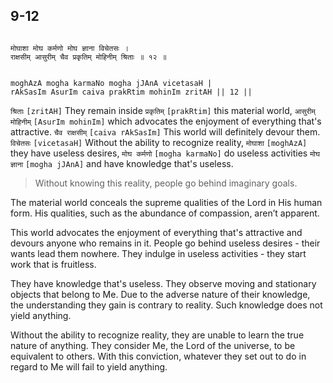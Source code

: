## 9-12


```shloka-sa

मोघाशा मोघ कर्मणो मोघ ज्ञाना विचेतसः ।
राक्षसीम् आसुरीम् चैव प्रकृतिम् मोहिनीम् श्रिताः ॥ १२ ॥

```
```shloka-sa-hk

moghAzA mogha karmaNo mogha jJAnA vicetasaH |
rAkSasIm AsurIm caiva prakRtim mohinIm zritAH || 12 ||

```
`श्रिताः` `[zritAH]` They remain inside `प्रकृतिम्` `[prakRtim]` this material world, `आसुरीम् मोहिनीम्` `[AsurIm mohinIm]` which advocates the enjoyment of everything that's attractive. `चैव राक्षसीम्` `[caiva rAkSasIm]` This world will definitely devour them. `विचेतसः` `[vicetasaH]` Without the ability to recognize reality, `मोघाशा` `[moghAzA]` they have useless desires, `मोघ कर्मणो` `[mogha karmaNo]` do useless activities `मोघ ज्ञाना` `[mogha jJAnA]` and have knowledge that's useless.


<a name='applnote_147'></a>
> Without knowing this reality, people go behind imaginary goals.



The material world conceals the supreme qualities of the Lord in His human form. His qualities, such as the abundance of compassion, aren’t apparent.

This world advocates the enjoyment of everything that's attractive and devours anyone who remains in it. People go behind useless desires - their wants lead them nowhere. They indulge in useless activities - they start work that is fruitless. 

They have knowledge that's useless. They observe moving and stationary objects that belong to Me. Due to the adverse nature of their knowledge, the understanding they gain is contrary to reality. Such knowledge does not yield anything. 

Without the ability to recognize reality, they are unable to learn the true nature of anything. They consider Me, the Lord of the universe, to be equivalent to others. With this conviction, whatever they set out to do in regard to Me will fail to yield anything.


